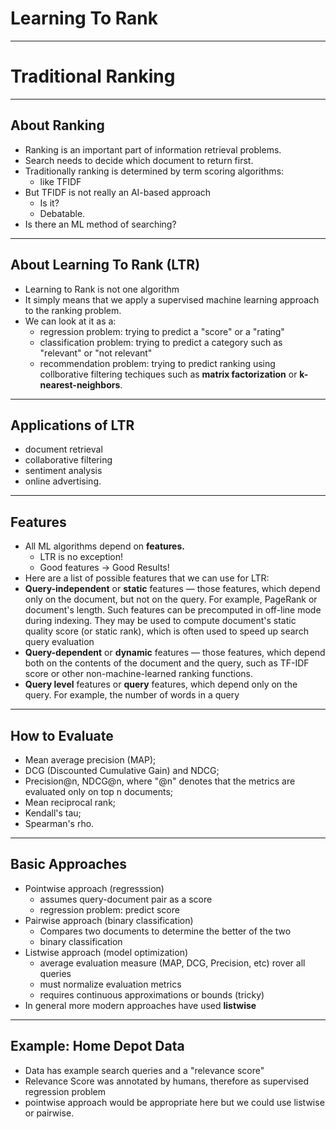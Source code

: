 # Learning To Rank

---

# Traditional Ranking

---

## About Ranking

 * Ranking is an important part of information retrieval problems.
 * Search needs to decide which document to return first.
 * Traditionally ranking is determined by term scoring algorithms:
   - like TFIDF
 * But TFIDF is not really an AI-based approach
   - Is it?
   - Debatable.
 * Is there an ML method of searching?

---

##  About Learning To Rank (LTR) 

 * Learning to Rank is not one algorithm
 * It simply means that we apply a supervised machine learning approach to the ranking problem.
 * We can look at it as a:
   - regression problem: trying to predict a "score" or a "rating"
   - classification problem: trying to predict a category such as "relevant" or "not relevant"
   - recommendation problem: trying to predict ranking using collborative filtering techiques such as **matrix factorization** or **k-nearest-neighbors**.

---

## Applications of LTR
  *  document retrieval
  *  collaborative filtering
  *  sentiment analysis
  *  online advertising.


---

## Features
 * All ML algorithms depend on **features.**
   - LTR is no exception!
   - Good features -> Good Results!
 * Here are a list of possible features that we can use for LTR:
 * **Query-independent** or **static** features — those features, which depend only on the document, but not on the query. For example, PageRank or document's length. Such features can be precomputed in off-line mode during indexing. They may be used to compute document's static quality score (or static rank), which is often used to speed up search query evaluation
 * **Query-dependent** or **dynamic** features — those features, which depend both on the contents of the document and the query, such as TF-IDF score or other non-machine-learned ranking functions.
 * **Query level** features or **query** features, which depend only on the query. For example, the number of words in a query


--- 


## How to Evaluate

 * Mean average precision (MAP);
 * DCG (Discounted Cumulative Gain) and NDCG;
 * Precision@n, NDCG@n, where "@n" denotes that the metrics are evaluated only on top n documents;
 * Mean reciprocal rank;
 * Kendall's tau;
 * Spearman's rho.


---

## Basic Approaches

  * Pointwise approach (regresssion)
    - assumes query-document pair as a score
    - regression problem: predict score
  * Pairwise approach (binary classification)
     - Compares two documents to determine the better of the two
     - binary classification
  * Listwise approach (model optimization)
    - average evaluation measure (MAP, DCG, Precision, etc) rover all queries
    - must normalize evaluation metrics 
    - requires continuous approximations or bounds  (tricky)
  * In general more modern approaches have used **listwise**  

---

## Example: Home Depot Data
  * Data has example search queries and a "relevance score"
  * Relevance Score was annotated by humans, therefore as supervised regression problem
  * pointwise approach would be appropriate here but we could use listwise or pairwise.
